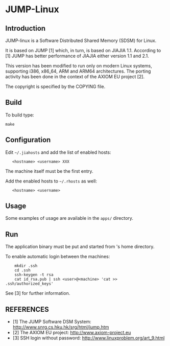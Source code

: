 JUMP-Linux
==========

Introduction
------------

JUMP-linux is a Software Distributed Shared Memory (SDSM) for Linux.

It is based on JUMP [1] which, in turn, is based on JIAJIA 1.1.
According to [1] JUMP has better performance of JIAJIA either version 1.1 and
2.1.

This version has been modified to run only on modern Linux systems, supporting
i386, x86_64, ARM and ARM64 architectures. The porting activity has been done
in the context of the AXIOM EU project [2].

The copyright is specified by the COPYING file.

Build
-----

To build type:

	make

Configuration
-------------

Edit ```~/.jiahosts``` and add the list of enabled hosts:

       <hostname> <username> XXX

The machine itself must be the first entry.

Add the enabled hosts to ```~/.rhosts``` as well:

       <hostname> <username>

Usage
-----

Some examples of usage are available in the ```apps/``` directory.

Run
---

The application binary must be put and started from <username>'s home
directory.

To enable automatic login between the machines:

        mkdir .ssh
        cd .ssh
        ssh-keygen -t rsa
        cat id_rsa.pub | ssh <user>@<machine> 'cat >> .ssh/authorized_keys'

See [3] for further information.


REFERENCES
----------

* [1] The JUMP Software DSM System: http://www.snrg.cs.hku.hk/srg/html/jump.htm
* [2] The AXIOM EU project: http://www.axiom-project.eu
* [3] SSH login without password: http://www.linuxproblem.org/art_9.html
